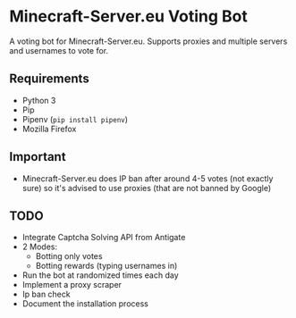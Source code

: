 # Minecraft-Server.eu Voting Bot

A voting bot for Minecraft-Server.eu. Supports proxies and multiple servers and usernames to vote for.

## Requirements

- Python 3
- Pip
- Pipenv (`pip install pipenv`)
- Mozilla Firefox

## Important

- Minecraft-Server.eu does IP ban after around 4-5 votes (not exactly sure) so it's advised to use proxies (that are not banned by Google)

## TODO

- Integrate Captcha Solving API from Antigate
- 2 Modes:
  - Botting only votes
  - Botting rewards (typing usernames in)
- Run the bot at randomized times each day
- Implement a proxy scraper
- Ip ban check
- Document the installation process
